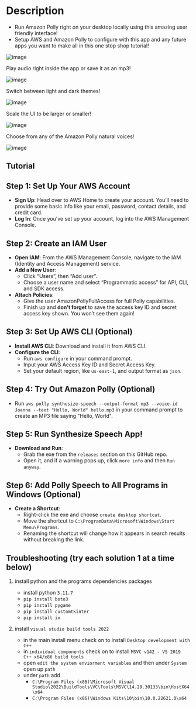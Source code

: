 # Description

- Run Amazon Polly right on your desktop locally using this amazing user friendly interface!
- Setup AWS and Amazon Polly to configure with this app and any future apps you want to make all in this one stop shop tutorial!

![image](https://github.com/user-attachments/assets/454bf0c9-b875-470c-afb5-1ab136a53ab5)

Play audio right inside the app or save it as an mp3!

![image](https://github.com/user-attachments/assets/ac229cef-97ae-4a02-afd0-60accc0bac2a)

Switch between light and dark themes!

![image](https://github.com/user-attachments/assets/9e428c8a-d39a-4750-90fb-6d76dac93fed)

Scale the UI to be larger or smaller!

![image](https://github.com/user-attachments/assets/d1d22188-ec11-44b2-aca4-40eed80e0904)

Choose from any of the Amazon Polly natural voices!

![image](https://github.com/user-attachments/assets/d7c177fc-0e87-4798-8c6a-1d4532e6b29d)

## Tutorial

## Step 1: Set Up Your AWS Account
- **Sign Up**: Head over to AWS Home to create your account. You’ll need to provide some basic info like your email, password, contact details, and credit card.
- **Log In**: Once you’ve set up your account, log into the AWS Management Console.

## Step 2: Create an IAM User
- **Open IAM**: From the AWS Management Console, navigate to the IAM (Identity and Access Management) service.
- **Add a New User**:
  - Click “Users”, then “Add user”.
  - Choose a user name and select “Programmatic access” for API, CLI, and SDK access.
- **Attach Policies**:
  - Give the user AmazonPollyFullAccess for full Polly capabilities.
  - Finish up and **don’t forget** to save the access key ID and secret access key shown. You won’t see them again!

## Step 3: Set Up AWS CLI (Optional)
- **Install AWS CLI**: Download and install it from AWS CLI.
- **Configure the CLI**:
  - Run `aws configure` in your command prompt.
  - Input your AWS Access Key ID and Secret Access Key.
  - Set your default region, like `us-east-1`, and output format as `json`.

## Step 4: Try Out Amazon Polly (Optional)
- Run `aws polly synthesize-speech --output-format mp3 --voice-id Joanna --text "Hello, World" hello.mp3` in your command prompt to create an MP3 file saying "Hello, World".

## Step 5: Run Synthesize Speech App!
- **Download and Run**:
  - Grab the exe from the `releases` section on this GitHub repo.
  - Open it, and if a warning pops up, click `more info` and then `Run anyway`.

## Step 6: Add Polly Speech to All Programs in Windows (Optional)
- **Create a Shortcut**:
  - Right-click the exe and choose `create desktop shortcut`.
  - Move the shortcut to `C:\ProgramData\Microsoft\Windows\Start Menu\Programs`.
  - Renaming the shortcut will change how it appears in search results without breaking the link.
 
## Troubleshooting (try each solution 1 at a time below)

1. install python and the programs dependencies packages
    - install python `3.11.7`
    -  `pip install boto3`
    -  `pip install pygame`
    -  `pip install customtkinter`
    -  `pip install io`

2. install `visual studio build tools 2022`
    - in the main install menu check on to install `Desktop development with C++`
    - in `individual components` check on to install `MSVC v142 - VS 2019 C++ x64/x86 build tools`
    - open `edit the system enviorment variables` and then under `System` open up `path`
    - under `path` add
        - `C:\Program Files (x86)\Microsoft Visual Studio\2022\BuildTools\VC\Tools\MSVC\14.29.30133\bin\HostX64\x64`
        - `C:\Program Files (x86)\Windows Kits\10\bin\10.0.22621.0\x64`

